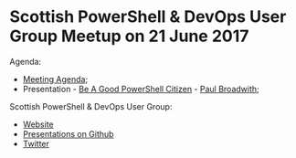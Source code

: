 # Scottish PowerShell & DevOps User Group Meetup on 21 June 2017

Agenda:

* [Meeting Agenda](https://github.com/powershellorguk/Scotland/blob/master/2017/June/MeetingAgenda.pptx);
* Presentation - [Be A Good PowerShell Citizen](https://github.com/pauby/presentations/tree/master/ScotPSDevOpsUG/20170621) - [Paul Broadwith](https://pauby.com "Paul Broadwith Blog");

Scottish PowerShell & DevOps User Group:

* [Website](https://psdevopsug.scot)
* [Presentations on Github](https://github.com/powershellorguk/Scotland)
* [Twitter](https://twitter.com/scotpsug)